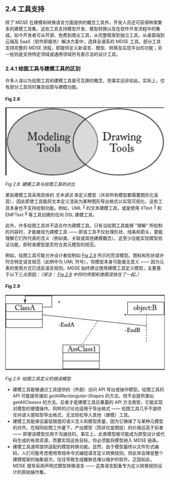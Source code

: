 ## 2.4 工具支持
除了 MDSE 在建模和转换语言方面提供的概念工具外，开发人员还可获得种类繁多的建模工具集，这些工具支持模型开发、模型转换以及在软件开发流程中的集成。如今开发者可从开源、免费到商业工具，从完整框架到独立工具，从桌面端到云端及 SaaS（软件即服务）解决方案中，选择全谱系的 MDSE 工具。部分工具支持完整的 MDSE 流程，即提供定义新语言、模型、转换及实现平台的功能；另一些则是支持特定领域或通用领域符号表示法的设计工具。

### 2.4.1 绘图工具与建模工具的区别
许多人误以为绘图工具和建模工具是可互换的概念，但事实远非如此。实际上，仅有部分工具同时兼具绘图与建模功能。

#### Fig 2.8
![Fig 2.8](../img/fig2.8.png)

*Fig 2.8: 建模工具与绘图工具的对比*

某些建模工具采用具体的 *文本语法* 来定义模型（并非所有模型都需要图形化呈现），因此即使工具能将文本定义渲染为某种图形导出格式以实现可视化，这些工具本身也不支持绘制功能。例如，UML <sup>[2](0.md#2)</sup> 的文本建模工具，或是使用 XText <sup>[3](0.md#3)</sup> 和 EMFText <sup>[4](0.md#4)</sup> 等工具创建的任何 DSL 建模工具。

此外，许多绘图工具并不适合作为建模工具。只有当绘图工具能够 "理解" 所绘制的内容时，才能被视为建模工具 —— 即该工具不仅处理形状、线条和箭头，更能理解它们所代表的含义（例如类、关联或其他建模概念）。这至少应能实现模型验证功能，即检查模型是否符合其元模型的规范。

例如，绘图工具可能允许设计者绘制如 [Fig 2.9](#fig-29) 所示的荒谬模型。图标和形状或许符合特定语言规范（此例中为 UML 符号），但模型本身可能毫无意义 —— 因为元素的使用方式已违反语言规则。MDSE 始终建议使用建模工具定义模型，主要基于以下三点原因：*（译注： [Fig 2.9](#fig-29) 中将时序图和类图混放在了一起。）*

#### Fig 2.9
![Fig 2.9](../img/fig2.9.png)

*Fig 2.9: 绘图工具定义的错误模型*

- 建模工具能够通过工具提供的（外部）访问 API 导出或操作模型。绘图工具的 API 可能提供诸如 *getAllRectangular-Shapes* 的方法，但不会提供类似 *getAllClasses* 的方法。后者才是建模工具应暴露的 API 方法类型，它能实现对模型的便捷操作。同样的讨论也适用于导出格式 —— 绘图工具几乎不提供任何语义感知型导出格式，无法轻松导入其他（建模）工具。
- 建模工具能保证最低限度的语义含义和模型质量，因为它确保了与某种元模型的对齐。在相同绘图工作量下，产出模型（而非仅是图纸）的价值远高于前者 —— 即便该模型仅用于沟通目的。事实上，此类模型极可能成为原型设计或代码生成的有效资源，而要实现这些目标，你必须能将模型纳入 MDSE 链条。
- 建模工具通常提供适配的模型转换功能。显然，由于模型最终以文件形式编码，人们可能考虑使用常规命令式编程语言定义转换规则。但此举会降低整个建模框架的抽象层次，往往导致生成臃肿且难以维护的软件。正因如此，MDSE 倡导采用声明式模型转换语言 —— 这类语言配备专为定义转换规则设计的原始操作集。
